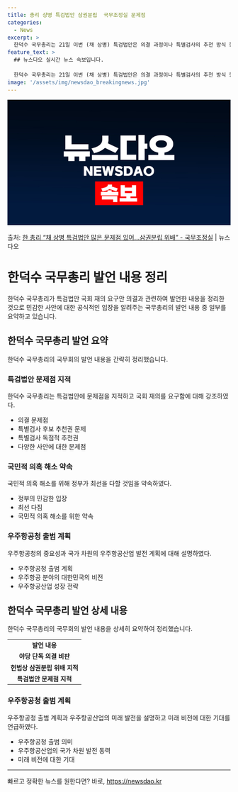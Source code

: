 ```yaml
---
title: 총리 상병 특검법안 삼권분립  국무조정실 문제점
categories:
  - News
excerpt: >
  한덕수 국무총리는 21일 이번 (채 상병) 특검법안은 의결 과정이나 특별검사의 추천 방식 등 내용적인 측면에…
feature_text: >
  ## 뉴스다오 실시간 뉴스 속보입니다.

  한덕수 국무총리는 21일 이번 (채 상병) 특검법안은 의결 과정이나 특별검사의 추천 방식 등 내용적인 측면에…
image: '/assets/img/newsdao_breakingnews.jpg'
---
```


![뉴스다오 속보](/assets/img/newsdao_breakingnews.jpg)

<p>출처: <a href="https://newsdao.kr/3864" rel="dofollow">한 총리 “채 상병 특검법안 많은 문제점 있어…삼권분립 위배” - 국무조정실</a> | 뉴스다오</p>

<h1>한덕수 국무총리 발언 내용 정리</h1>
<p data-ke-size="size16">한덕수 국무총리가 특검법안 국회 재의 요구안 의결과 관련하여 발언한 내용을 정리한 것으로 민감한 사안에 대한 공식적인 입장을 알려주는 국무총리의 발언 내용 중 일부를 요약하고 있습니다.</p>

<h2 data-ke-size="size26">한덕수 국무총리 발언 요약</h2>
<p data-ke-size="size16">한덕수 국무총리의 국무회의 발언 내용을 간략히 정리했습니다.</p>

<h3>특검법안 문제점 지적</h3>
<p data-ke-size="size16">한덕수 국무총리는 특검법안에 문제점을 지적하고 국회 재의를 요구함에 대해 강조하였다.</p>
<ul>
  <li>의결 문제점</li>
  <li>특별검사 후보 추천권 문제</li>
  <li>특별검사 독점적 추천권</li>
  <li>다양한 사안에 대한 문제점</li>
</ul>

<h3>국민적 의혹 해소 약속</h3>
<p data-ke-size="size16">국민적 의혹 해소를 위해 정부가 최선을 다할 것임을 약속하였다.</p>
<ul>
  <li>정부의 민감한 입장</li>
  <li>최선 다짐</li>
  <li>국민적 의혹 해소를 위한 약속</li>
</ul>

<h3>우주항공청 출범 계획</h3>
<p data-ke-size="size16">우주항공청의 중요성과 국가 차원의 우주항공산업 발전 계획에 대해 설명하였다.</p>
<ul>
  <li>우주항공청 출범 계획</li>
  <li>우주항공 분야의 대한민국의 비전</li>
  <li>우주항공산업 성장 전략</li>
</ul>

<h2 data-ke-size="size26">한덕수 국무총리 발언 상세 내용</h2>
<p data-ke-size="size16">한덕수 국무총리의 국무회의 발언 내용을 상세히 요약하여 정리했습니다.</p>
<table>
  <tr>
    <td style="text-align: center; height: 17px;"><b>발언 내용</b></td>
  </tr>
  <tr>
    <td style="text-align: center; height: 17px;"><b>야당 단독 의결 비판</b></td>
  </tr>
  <tr>
    <td style="text-align: center; height: 17px;"><b>헌법상 삼권분립 위배 지적</b></td>
  </tr>
  <tr>
    <td style="text-align: center; height: 17px;"><b>특검법안 문제점 지적</b></td>
  </tr>
</table>

<h3>우주항공청 출범 계획</h3>
<p data-ke-size="size16">우주항공청 출범 계획과 우주항공산업의 미래 발전을 설명하고 미래 비전에 대한 기대를 언급하였다.</p>
<ul>
  <li>우주항공청 출범 의미</li>
  <li>우주항공산업의 국가 차원 발전 동력</li>
  <li>미래 비전에 대한 기대</li>
</ul>

<hr> 

빠르고 정확한 뉴스를 원한다면? 바로, <a href="https://newsdao.kr" rel="dofollow">https://newsdao.kr</a>


